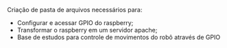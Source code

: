 Criação de pasta de arquivos necessários para:
- Configurar e acessar GPIO do raspberry;
- Transformar o raspberry em um servidor apache;
- Base de estudos para controle de movimentos do robô através de GPIO
